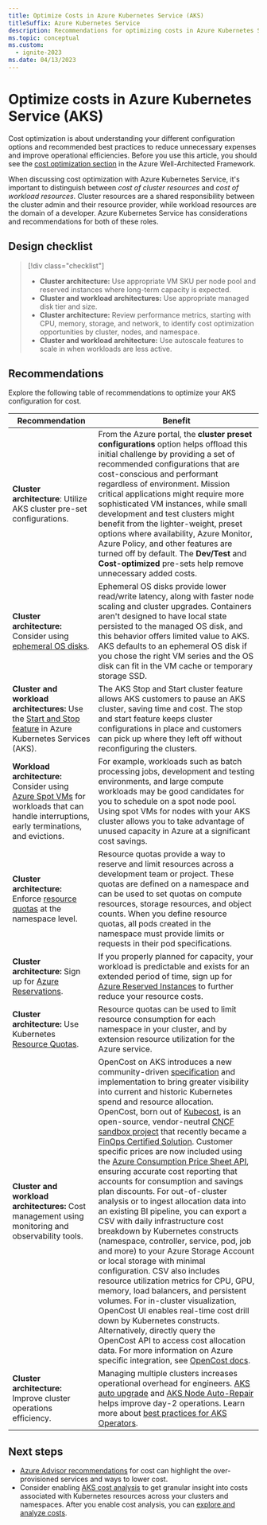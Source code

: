 ```yaml
---
title: Optimize Costs in Azure Kubernetes Service (AKS)
titleSuffix: Azure Kubernetes Service
description: Recommendations for optimizing costs in Azure Kubernetes Service (AKS).
ms.topic: conceptual
ms.custom:
  - ignite-2023
ms.date: 04/13/2023
---
```


# Optimize costs in Azure Kubernetes Service (AKS)

Cost optimization is about understanding your different configuration options and recommended best practices to reduce unnecessary expenses and improve operational efficiencies. Before you use this article, you should see the [cost optimization section](/azure/architecture/framework/services/compute/azure-kubernetes-service/azure-kubernetes-service#cost-optimization) in the Azure Well-Architected Framework.

When discussing cost optimization with Azure Kubernetes Service, it's important to distinguish between *cost of cluster resources* and *cost of workload resources*. Cluster resources are a shared responsibility between the cluster admin and their resource provider, while workload resources are the domain of a developer. Azure Kubernetes Service has considerations and recommendations for both of these roles.

## Design checklist

> [!div class="checklist"]
> - **Cluster architecture:** Use appropriate VM SKU per node pool and reserved instances where long-term capacity is expected.
> - **Cluster and workload architectures:** Use appropriate managed disk tier and size.
> - **Cluster architecture:** Review performance metrics, starting with CPU, memory, storage, and network, to identify cost optimization opportunities by cluster, nodes, and namespace.
> - **Cluster and workload architecture:** Use autoscale features to scale in when workloads are less active.

## Recommendations

Explore the following table of recommendations to optimize your AKS configuration for cost.

| Recommendation | Benefit |
|----------------------------------|-----------|
|**Cluster architecture**: Utilize AKS cluster pre-set configurations. |From the Azure portal, the **cluster preset configurations** option helps offload this initial challenge by providing a set of recommended configurations that are cost-conscious and performant regardless of environment. Mission critical applications might require more sophisticated VM instances, while small development and test clusters might benefit from the lighter-weight, preset options where availability, Azure Monitor, Azure Policy, and other features are turned off by default. The **Dev/Test** and **Cost-optimized** pre-sets help remove unnecessary added costs.|
|**Cluster architecture:** Consider using [ephemeral OS disks](concepts-storage.md#ephemeral-os-disk).|Ephemeral OS disks provide lower read/write latency, along with faster node scaling and cluster upgrades. Containers aren't designed to have local state persisted to the managed OS disk, and this behavior offers limited value to AKS. AKS defaults to an ephemeral OS disk if you chose the right VM series and the OS disk can fit in the VM cache or temporary storage SSD.|
|**Cluster and workload architectures:** Use the [Start and Stop feature](start-stop-cluster.md) in Azure Kubernetes Services (AKS).|The AKS Stop and Start cluster feature allows AKS customers to pause an AKS cluster, saving time and cost. The stop and start feature keeps cluster configurations in place and customers can pick up where they left off without reconfiguring the clusters.|
|**Workload architecture:** Consider using [Azure Spot VMs](spot-node-pool.md) for workloads that can handle interruptions, early terminations, and evictions.|For example, workloads such as batch processing jobs, development and testing environments, and large compute workloads may be good candidates for you to schedule on a spot node pool. Using spot VMs for nodes with your AKS cluster allows you to take advantage of unused capacity in Azure at a significant cost savings.|
|**Cluster architecture:** Enforce [resource quotas](operator-best-practices-scheduler.md) at the namespace level.|Resource quotas provide a way to reserve and limit resources across a development team or project. These quotas are defined on a namespace and can be used to set quotas on compute resources, storage resources, and object counts. When you define resource quotas, all pods created in the namespace must provide limits or requests in their pod specifications.|
|**Cluster architecture:** Sign up for [Azure Reservations](../cost-management-billing/reservations/save-compute-costs-reservations.md). | If you properly planned for capacity, your workload is predictable and exists for an extended period of time, sign up for [Azure Reserved Instances](../virtual-machines/prepay-reserved-vm-instances.md) to further reduce your resource costs.|
|**Cluster architecture:** Use Kubernetes [Resource Quotas](operator-best-practices-scheduler.md#enforce-resource-quotas). | Resource quotas can be used to limit resource consumption for each namespace in your cluster, and by extension resource utilization for the Azure service.|
|**Cluster and workload architectures:** Cost management using monitoring and observability tools. | OpenCost on AKS introduces a new community-driven [specification](https://github.com/opencost/opencost/blob/develop/spec/opencost-specv01.md) and implementation to bring greater visibility into current and historic Kubernetes spend and resource allocation. OpenCost, born out of [Kubecost](https://www.kubecost.com/), is an open-source, vendor-neutral [CNCF sandbox project](https://www.cncf.io/sandbox-projects/) that recently became a [FinOps Certified Solution](https://www.finops.org/partner-certifications/#finops-certified-solution). Customer specific prices are now included using the [Azure Consumption Price Sheet API](/rest/api/consumption/price-sheet), ensuring accurate cost reporting that accounts for consumption and savings plan discounts. For out-of-cluster analysis or to ingest allocation data into an existing BI pipeline, you can export a CSV with daily infrastructure cost breakdown by Kubernetes constructs (namespace, controller, service, pod, job and more) to your Azure Storage Account or local storage with minimal configuration. CSV also includes resource utilization metrics for CPU, GPU, memory, load balancers, and persistent volumes. For in-cluster visualization, OpenCost UI enables real-time cost drill down by Kubernetes constructs. Alternatively, directly query the OpenCost API to access cost allocation data. For more information on Azure specific integration, see [OpenCost docs](https://www.opencost.io/docs).|
|**Cluster architecture:** Improve cluster operations efficiency.|Managing multiple clusters increases operational overhead for engineers. [AKS auto upgrade](auto-upgrade-cluster.md) and [AKS Node Auto-Repair](node-auto-repair.md) helps improve day-2 operations. Learn more about [best practices for AKS Operators](operator-best-practices-cluster-isolation.md).|

## Next steps

- [Azure Advisor recommendations](../advisor/advisor-cost-recommendations.md) for cost can highlight the over-provisioned services and ways to lower cost.
- Consider enabling [AKS cost analysis](./cost-analysis.md) to get granular insight into costs associated with Kubernetes resources across your clusters and namespaces. After you enable cost analysis, you can [explore and analyze costs](../cost-management-billing/costs/quick-acm-cost-analysis.md).
